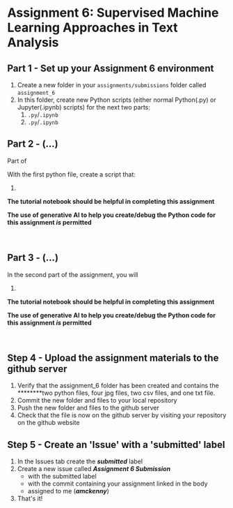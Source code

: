 # Assignment 6: Supervised Machine Learning Approaches in Text Analysis

## Part 1 - Set up your Assignment 6 environment

1. Create a new folder in your `assignments/submissions` folder called `assignment_6`
2. In this folder, create new Python scripts (either normal Python(.py) or Jupyter(.ipynb) scripts) for the next two parts:
   1. `.py`/`.ipynb`
   2. `.py`/`.ipynb`

## Part 2 - (...)

Part of

With the first python file, create a script that:

1.

**The []() tutorial notebook should be helpful in completing this assignment**

**The use of generative AI to help you create/debug the Python code for this assignment *is* permitted**

<br>

## Part 3 - (...)

In the second part of the assignment, you will

1.

**The []() tutorial notebook should be helpful in completing this assignment**

**The use of generative AI to help you create/debug the Python code for this assignment *is* permitted**

<br>

## Step 4 - Upload the assignment materials to the github server

1. Verify that the assignment_6 folder has been created and contains the ********two python files, four jpg files, two csv files, and one txt file.
2. Commit the new folder and files to your local repository
3. Push the new folder and files to the github server
4. Check that the file is now on the github server by visiting your repository on the github website

## Step 5 - Create an 'Issue' with a 'submitted' label

1. In the Issues tab create the ***submitted*** label
2. Create a new issue called ***Assignment 6 Submission***
    * with the submitted label
    * with the commit containing your assignment linked in the body
    * assigned to me (***amckenny***)
3. That's it!
